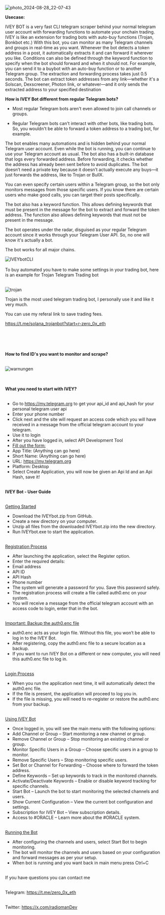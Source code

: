 ![photo_2024-08-28_22-07-43](https://github.com/user-attachments/assets/e1a9aedd-a065-40fb-8670-a43fb1ddd309)

**Usecase:**

IVEY BOT is a very fast CLI telegram scraper behind your normal telegram user account with forwarding functions to automate your onchain trading.
IVEY is like an extension for trading bots with auto-buy functions (Trojan, Bonkbot etc.)
With this bot, you can monitor as many Telegram channels and groups in real-time as you want. Whenever the bot detects a token address in a post, it automatically extracts it and can forward it wherever you like. Conditions can also be defined through the keyword function to specify when the bot should forward and when it should not.
For example, you can send it to a buybot with an auto-buy function or to another Telegram group. The extraction and forwarding process takes just 0.5 seconds. The bot can extract token addresses from
any link—whether it's a Solscan, Dexscreener, Photon link, or whatever—and it only sends the extracted address to your specified destination

**How is IVEY Bot different from regular Telegram bots?**

- Most regular Telegram bots aren't even allowed to join call channels or groups.

- Regular Telegram bots can't interact with other bots, like trading bots. So, you wouldn't be able to forward a token address to a trading bot, for example.

The bot enables many automations and is hidden behind your normal Telegram user account. Even while the bot is running, you can continue to use your Telegram account as usual.
The bot also has a built-in database that logs every forwarded address. Before forwarding, it checks whether the address has already been sent before to avoid duplicates. 
The bot doesn’t need a private key because it doesn’t actually execute any buys—it just forwards the address, like to Trojan or BullX.

You can even specify certain users within a Telegram group, so the bot only monitors messages from those specific users. If you know there are certain users who make good calls, 
you can target their posts specifically. 

The bot also has a keyword function. This allows defining keywords that must be present in the message for the bot to extract and forward the token address. The function also allows defining keywords that must not be present in the message.

The bot operates under the radar, disguised as your regular Telegram account since it works through your Telegram User API. So, no one will know it's actually a bot.

The bot works for all major chains.

![IVEYbotCLI](https://github.com/user-attachments/assets/a1f60615-a1d3-49eb-b74c-a7392cfcde6e)
<br><br>
To buy automated you have to make some settings in your trading bot, here is an example for Trojan Telegram Trading bot<br><br>

![trojan](https://github.com/user-attachments/assets/5af09371-1cfd-4ad6-a444-429133cb895e)

Trojan is the most used telegram trading bot, I personally use it and like it very much.

You can use my referal link to save trading fees.

https://t.me/solana_trojanbot?start=r-zero_0x_eth<br><br><br><br><br>

**How to find ID's you want to monitor and scrape?**<br><br>


![warnungen](https://github.com/user-attachments/assets/38a346f9-ca89-46e4-add1-e42f8b2f6e97)
<br><br><br>

**What you need to start with IVEY?**<br><br>

- Go to https://my.telegram.org to get your api_id and api_hash for your personal telegram user api<br>
- Enter your phone number<br>
- Click next and the site will request an access code which you will have received in a message from the official telegram account to your telegram.<br>
- Use it to login<br>
- After you have logged in, select API Development Tool<br>
- <u>Fill out the form:</u><br>
- App Title: (Anything can go here)<br>
- Short Name: (Anything can go here)<br>
- URL: https://my.telegram.org<br>
- Platform: Desktop<br>
- Select Create Application, you will now be given an Api Id and an Api Hash, save it!<br><br>

**IVEY Bot - User Guide**<br><br>

<u>Getting Started</u><br>
- Download the IVEYbot.zip from GitHub.<br>
- Create a new directory on your computer.<br>
- Unzip all files from the downloaded IVEYbot.zip into the new directory.<br>
- Run IVEYbot.exe to start the application.<br><br>

<u>Registration Process</u><br>
- After launching the application, select the Register option.<br>
- Enter the required details:<br>
- Email address<br>
- API ID<br>
- API Hash<br>
- Phone number<br>
- The system will generate a password for you. Save this password safely.<br>
- The registration process will create a file called auth0.enc on your system.<br>
- You will receive a message from the official telegram account with an access code to login, enter that in the bot.<br><br>

<u>Important: Backup the auth0.enc file</u><br>
- auth0.enc acts as your login file. Without this file, you won’t be able to log in to the IVEY Bot.<br>
- After registering, copy the auth0.enc file to a secure location as a backup.<br>
- If you want to run IVEY Bot on a different or new computer, you will need this auth0.enc file to log in.<br><br>

<u>Login Process</u><br>
- When you run the application next time, it will automatically detect the auth0.enc file.<br>
- If the file is present, the application will proceed to log you in.<br>
- If the file is missing, you will need to re-register or restore the auth0.enc from your backup.<br><br>

<u>Using IVEY Bot</u><br>
- Once logged in, you will see the main menu with the following options:<br>
- Add Channel or Group – Start monitoring a new channel or group.<br>
- Remove Channel or Group – Stop monitoring an existing channel or group.<br>
- Monitor Specific Users in a Group – Choose specific users in a group to monitor.<br>
- Remove Specific Users – Stop monitoring specific users.<br>
- Set Bot or Channel for Forwarding – Choose where to forward the token address.<br>
- Define Keywords – Set up keywords to track in the monitored channels.<br>
- Activate/Deactivate Keywords – Enable or disable keyword tracking for specific channels.<br>
- Start Bot – Launch the bot to start monitoring the selected channels and users.<br>
- Show Current Configuration – View the current bot configuration and settings.<br>
- Subscription for IVEY Bot – View subscription details.<br>
- Access to #ORACLE – Learn more about the #ORACLE system.<br><br>

<u>Running the Bot</u><br>
- After configuring the channels and users, select Start Bot to begin monitoring.<br>
- The bot will monitor the channels and users based on your configuration and forward messages as per your setup.<br>
- When bot is running and you want back in main menu press Ctrl+C<br><br>

If you have questions you can contact me<br><br>

Telegram: https://t.me/zero_0x_eth<br><br>

Twitter: https://x.com/radiomanDev<br><br>
